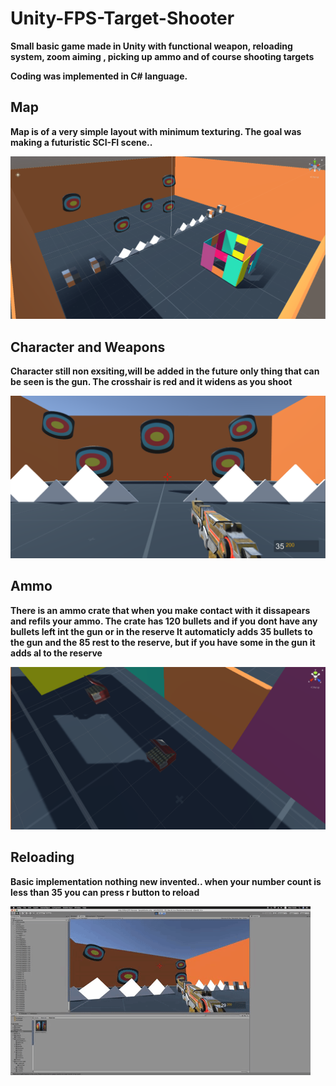 # Unity-FPS-Target-Shooter
<p><b> Small basic game made in Unity with functional weapon, reloading system, zoom aiming , picking up ammo and of course shooting targets

<p><b>Coding was implemented in C# language.
  
<h2> Map </h2>
<p>Map is of a very simple layout with minimum texturing. The goal was making a futuristic SCI-FI scene..</p>
<p> </p>
<img src="https://github.com/MiranRaz/Unity-FPS-Target-Shooter/blob/master/Photos/Map.png"></img>
<br>

<h2> Character and Weapons </h2>
<p>Character still non exsiting,will be added in the future only thing that can be seen is the gun. The crosshair is red and it widens as you shoot</p>
<p> </p>
<img src="https://github.com/MiranRaz/Unity-FPS-Target-Shooter/blob/master/Photos/fps%20player.png"></img>
<br>

<h2> Ammo </h2>
<p>There is an ammo crate that when you make contact with it dissapears and refils your ammo. The crate has 120 bullets and if you dont have any bullets left int the gun or in the reserve It automaticly adds 35 bullets to the gun and the 85 rest to the reserve, but if you have some in the gun it adds al to the reserve</p>
<p> </p>
<img src="https://github.com/MiranRaz/Unity-FPS-Target-Shooter/blob/master/Photos/Ammo.png"></img>
<br>

<h2> Reloading </h2>
<p>Basic implementation nothing new invented.. when your number count is less than 35 you can press r button to reload</p>
<p> </p>
<img src="https://github.com/MiranRaz/Unity-FPS-Target-Shooter/blob/master/Photos/reload.gif"></img>
<br>

